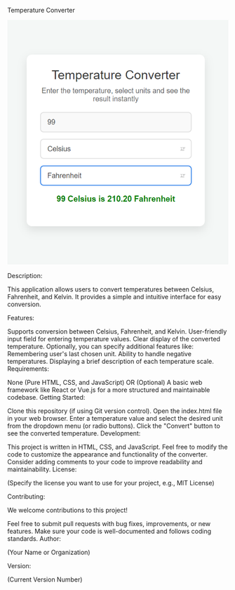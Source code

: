 Temperature Converter

![Image Alt Text](temp-converter.png)

Description:

This application allows users to convert temperatures between Celsius, Fahrenheit, and Kelvin. It provides a simple and intuitive interface for easy conversion.

Features:

Supports conversion between Celsius, Fahrenheit, and Kelvin.
User-friendly input field for entering temperature values.
Clear display of the converted temperature.
Optionally, you can specify additional features like:
Remembering user's last chosen unit.
Ability to handle negative temperatures.
Displaying a brief description of each temperature scale.
Requirements:

None (Pure HTML, CSS, and JavaScript)
OR (Optional)
A basic web framework like React or Vue.js for a more structured and maintainable codebase.
Getting Started:

Clone this repository (if using Git version control).
Open the index.html file in your web browser.
Enter a temperature value and select the desired unit from the dropdown menu (or radio buttons).
Click the "Convert" button to see the converted temperature.
Development:

This project is written in HTML, CSS, and JavaScript.
Feel free to modify the code to customize the appearance and functionality of the converter.
Consider adding comments to your code to improve readability and maintainability.
License:

(Specify the license you want to use for your project, e.g., MIT License)

Contributing:

We welcome contributions to this project!

Feel free to submit pull requests with bug fixes, improvements, or new features.
Make sure your code is well-documented and follows coding standards.
Author:

(Your Name or Organization)

Version:

(Current Version Number)
